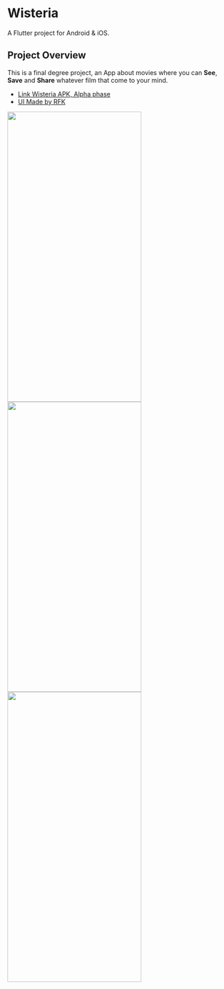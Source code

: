 # Wisteria

A Flutter project for Android & iOS.

## Project Overview

This is a final degree project, an App about movies where you can **See**, **Save** and **Share** whatever film that come to your mind.

- [Link Wisteria APK, Alpha phase](https://drive.google.com/file/d/1m4jJ8DHe2WU4S6CgfDBHYTNeiRCTvUub/view?usp=sharing)
- [UI Made by RFK](https://www.behance.net/RahalFK)

<img src="https://user-images.githubusercontent.com/59649316/119172441-427f4680-ba66-11eb-8b71-46dd6e74fde3.jpg" width="300" height="650"> <img src="https://user-images.githubusercontent.com/59649316/119173375-7870fa80-ba67-11eb-855d-63382b321e1e.jpg" width="300" height="650"> <img src="https://user-images.githubusercontent.com/59649316/119173475-98a0b980-ba67-11eb-968d-9717d495320b.jpg" width="300" height="650">
